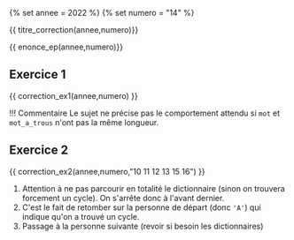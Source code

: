 {% set annee = 2022 %}
{% set numero = "14" %}


{{ titre_correction(annee,numero)}}

{{ enonce_ep(annee,numero)}}
 

## Exercice 1

{{ correction_ex1(annee,numero) }}

!!! Commentaire
    Le sujet ne précise pas le comportement attendu si `mot` et `mot_a_trous` n'ont pas la même longueur.


## Exercice 2 
{{ correction_ex2(annee,numero,"10 11 12 13 15 16") }}

1. Attention à ne pas parcourir en totalité le dictionnaire (sinon on trouvera forcement un cycle). On s'arrête donc à l'avant dernier.
2. C'est le fait de retomber sur la personne de départ (donc `'A'`) qui indique qu'on a trouvé un cycle.
3. Passage à la personne suivante (revoir si besoin les dictionnaires)    